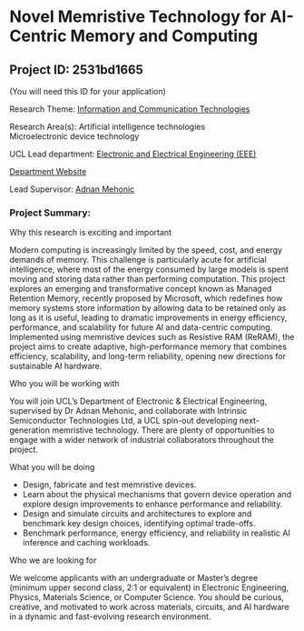 # Novel Memristive Technology for AI-Centric Memory and Computing

## Project ID: **2531bd1665**
(You will need this ID for your application)

Research Theme: [Information and Communication Technologies](../themes/information-and-communication-technologies.md)

Research Area(s):
Artificial intelligence technologies<br />Microelectronic device technology

UCL Lead department: [Electronic and Electrical Engineering (EEE)](../departments/electronic-and-electrical-engineering.md)

[Department Website](https://www.ucl.ac.uk/electronic-electrical-engineering)

Lead Supervisor: [Adnan Mehonic](https://profiles.ucl.ac.uk/29074)

### Project Summary:

Why this research is exciting and important

Modern computing is increasingly limited by the speed, cost, and energy demands of memory. This challenge is particularly acute for artificial intelligence, where most of the energy consumed by large models is spent moving and storing data rather than performing computation.
This project explores an emerging and transformative concept known as Managed Retention Memory, recently proposed by Microsoft, which redefines how memory systems store information by allowing data to be retained only as long as it is useful, leading to dramatic improvements in energy efficiency, performance, and scalability for future AI and data-centric computing. Implemented using memristive devices such as Resistive RAM (ReRAM), the project aims to create adaptive, high-performance memory that combines efficiency, scalability, and long-term reliability, opening new directions for sustainable AI hardware.

Who you will be working with

You will join UCL’s Department of Electronic & Electrical Engineering, supervised by Dr Adnan Mehonic, and collaborate with Intrinsic Semiconductor Technologies Ltd, a UCL spin-out developing next-generation memristive technology. There are plenty of opportunities to engage with a wider network of industrial collaborators throughout the project.

What you will be doing

- Design, fabricate and test memristive devices.
- Learn about the physical mechanisms that govern device operation and explore design improvements to enhance performance and reliability.
- Design and simulate circuits and architectures to explore and benchmark key design choices, identifying optimal trade-offs.
- Benchmark performance, energy efficiency, and reliability in realistic AI inference and caching workloads.

Who we are looking for

We welcome applicants with an undergraduate or Master’s degree (minimum upper second class, 2:1 or equivalent) in Electronic Engineering, Physics, Materials Science, or Computer Science. You should be curious, creative, and motivated to work across materials, circuits, and AI hardware in a dynamic and fast-evolving research environment.
